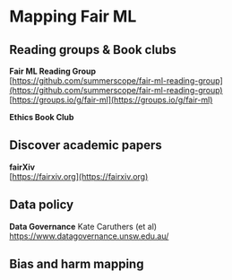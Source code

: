 # Mapping Fair ML 

## Reading groups &amp; Book clubs

**Fair ML Reading Group**  
[https://github.com/summerscope/fair-ml-reading-group](https://github.com/summerscope/fair-ml-reading-group)  
[https://groups.io/g/fair-ml](https://groups.io/g/fair-ml)  

**Ethics Book Club** 


## Discover academic papers  

**fairXiv**  
[https://fairxiv.org](https://fairxiv.org) 


## Data policy

**Data Governance**
Kate Caruthers (et al)  
https://www.datagovernance.unsw.edu.au/

## Bias and harm mapping 

